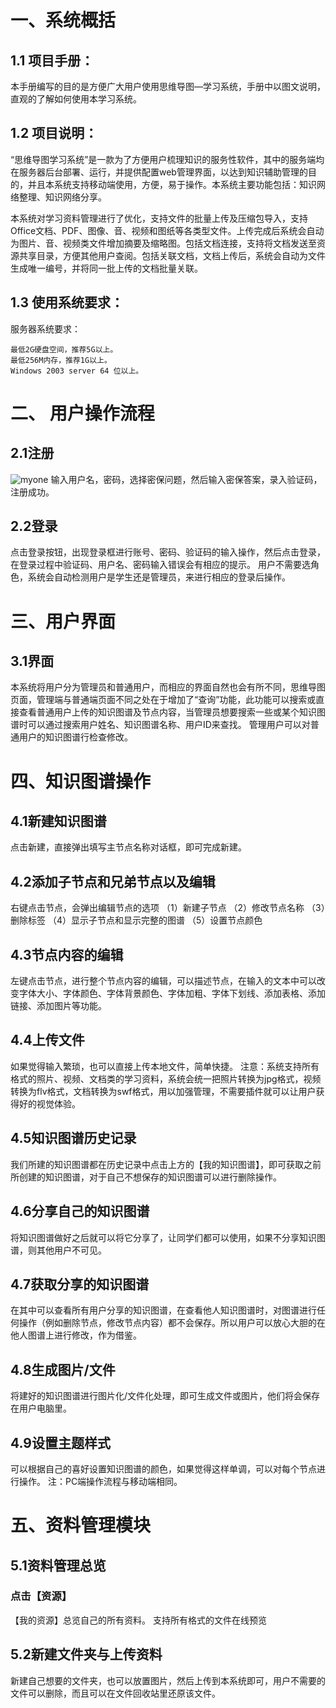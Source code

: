 #  一、系统概括

## 1.1 项目手册：
 
 本手册编写的目的是方便广大用户使用思维导图—学习系统，手册中以图文说明，直观的了解如何使用本学习系统。
 
## 1.2 项目说明：
      
   “思维导图学习系统”是一款为了方便用户梳理知识的服务性软件，其中的服务端均在服务器后台部署、运行，并提供配置web管理界面，以达到知识辅助管理的目的，并且本系统支持移动端使用，方便，易于操作。本系统主要功能包括：知识网络整理、知识网络分享。
   
   本系统对学习资料管理进行了优化，支持文件的批量上传及压缩包导入，支持Office文档、PDF、图像、音、视频和图纸等各类型文件。上传完成后系统会自动为图片、音、视频类文件增加摘要及缩略图。包括文档连接，支持将文档发送至资源共享目录，方便其他用户查阅。包括关联文档，文档上传后，系统会自动为文件生成唯一编号，并将同一批上传的文档批量关联。
## 1.3 使用系统要求：   

 服务器系统要求：

    最低2G硬盘空间，推荐5G以上。
    最低256M内存，推荐1G以上。
    Windows 2003 server 64 位以上。
# 二、 用户操作流程

## 2.1注册
![myone](https://user-images.githubusercontent.com/37893582/40597750-eb8118e0-6275-11e8-8f24-355ac15dded6.png)
输入用户名，密码，选择密保问题，然后输入密保答案，录入验证码，注册成功。
   
## 2.2登录

   点击登录按钮，出现登录框进行账号、密码、验证码的输入操作，然后点击登录，在登录过程中验证码、用户名、密码输入错误会有相应的提示。
 用户不需要选角色，系统会自动检测用户是学生还是管理员，来进行相应的登录后操作。
  
# 三、用户界面

## 3.1界面
  本系统将用户分为管理员和普通用户，而相应的界面自然也会有所不同，思维导图页面，管理端与普通端页面不同之处在于增加了“查询”功能，此功能可以搜索或直接查看普通用户上传的知识图谱及节点内容，当管理员想要搜索一些或某个知识图谱时可以通过搜索用户姓名、知识图谱名称、用户ID来查找。
  管理用户可以对普通用户的知识图谱行检查修改。

# 四、知识图谱操作

## 4.1新建知识图谱
点击新建，直接弹出填写主节点名称对话框，即可完成新建。
## 4.2添加子节点和兄弟节点以及编辑
  右键点击节点，会弹出编辑节点的选项
   （1）新建子节点
   （2）修改节点名称
   （3）删除标签
   （4）显示子节点和显示完整的图谱
   （5）设置节点颜色
## 4.3节点内容的编辑
左键点击节点，进行整个节点内容的编辑，可以描述节点，在输入的文本中可以改变字体大小、字体颜色、字体背景颜色、字体加粗、字体下划线、添加表格、添加链接、添加图片等功能。
## 4.4上传文件
如果觉得输入繁琐，也可以直接上传本地文件，简单快捷。
注意：系统支持所有格式的照片、视频、文档类的学习资料，系统会统一把照片转换为jpg格式，视频转换为flv格式，文档转换为swf格式，用以加强管理，不需要插件就可以让用户获得好的视觉体验。
## 4.5知识图谱历史记录
我们所建的知识图谱都在历史记录中点击上方的【我的知识图谱】，即可获取之前所创建的知识图谱，对于自己不想保存的知识图谱可以进行删除操作。
## 4.6分享自己的知识图谱
将知识图谱做好之后就可以将它分享了，让同学们都可以使用，如果不分享知识图谱，则其他用户不可见。
## 4.7获取分享的知识图谱
在其中可以查看所有用户分享的知识图谱，在查看他人知识图谱时，对图谱进行任何操作（例如删除节点，修改节点内容）都不会保存。所以用户可以放心大胆的在他人图谱上进行修改，作为借鉴。
## 4.8生成图片/文件
将建好的知识图谱进行图片化/文件化处理，即可生成文件或图片，他们将会保存在用户电脑里。
## 4.9设置主题样式
可以根据自己的喜好设置知识图谱的颜色，如果觉得这样单调，可以对每个节点进行操作。
注：PC端操作流程与移动端相同。
# 五、资料管理模块
## 5.1资料管理总览
### 点击【资源】
【我的资源】总览自己的所有资料。
支持所有格式的文件在线预览
## 5.2新建文件夹与上传资料
新建自己想要的文件夹，也可以放置图片，然后上传到本系统即可，用户不需要的文件可以删除，而且可以在文件回收站里还原该文件。





